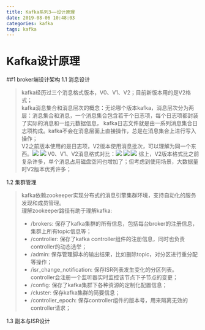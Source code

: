```yaml
---
title: Kafka系列3——设计原理
date: 2019-08-06 10:48:03
categories: kafka
tags: kafka
---
```


# Kafka设计原理
##1 broker端设计架构
1.1 消息设计
> kafka经历过三个消息格式版本，V0、V1、V2；目前新版本用的是V2格式；<br>
> kafka消息集合和消息层次的概念：无论哪个版本kafka，消息层次分为两层：消息集合和消息，一个消息集合包含若干个日志项，每个日志项都封装了实际的消息和一组元数据信息，
kafka日志文件就是由一系列消息集合日志项构成。kafka不会在消息层面上直接操作，总是在消息集合上进行写入操作；<br>
> V2之前版本使用的是日志项，V2版本使用消息批次，可以理解为同一个东西。![](/images/Kafka_3.png) ![](/images/Kafka_4.png)
> V0、V1、V2消息格式对比：![](/images/Kafka_5.png) ![](/images/Kafka_6.png) ![](/images/Kafka_7.png)
> 综上，V2版本格式比之前复杂许多，单个消息占用磁盘空间也增加了；但考虑到使用场景，大数据量时V2版本优秀许多；

1.2 集群管理
> kafka依赖zookeeper实现分布式的消息引擎集群环境，支持自动化的服务发现和成员管理。<br>
> 理解zookeeper路径有助于理解kafka:
>* /brokers: 保存了kafka集群的所有信息，包括每台broker的注册信息，集群上所有topic信息等；
>* /controller: 保存了kafka controller组件的注册信息，同时也负责controller的动态选举；
>* /admin: 保存管理脚本的输出结果，比如删除topic，对分区进行重分配等操作；
>* /isr_change_notification: 保存ISR列表发生变化的分区列表。controller会注册一个监听器实时监控该节点下子节点的变更；
>* /config: 保存了kafka集群下各种资源的定制化配置信息；
>* /cluster: 保存kafka集群的简要信息；
>* /controller_epoch: 保存controller组件的版本号，用来隔离无效的controller请求；

1.3 副本与ISR设计
> 